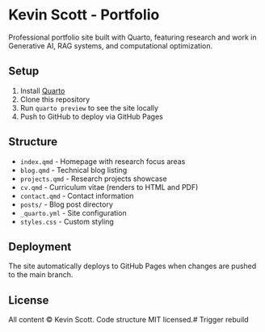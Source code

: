 # Kevin Scott - Portfolio

Professional portfolio site built with Quarto, featuring research and work in Generative AI, RAG systems, and computational optimization.

## Setup

1. Install [Quarto](https://quarto.org/docs/get-started/)
2. Clone this repository
3. Run `quarto preview` to see the site locally
4. Push to GitHub to deploy via GitHub Pages

## Structure

- `index.qmd` - Homepage with research focus areas
- `blog.qmd` - Technical blog listing
- `projects.qmd` - Research projects showcase
- `cv.qmd` - Curriculum vitae (renders to HTML and PDF)
- `contact.qmd` - Contact information
- `posts/` - Blog post directory
- `_quarto.yml` - Site configuration
- `styles.css` - Custom styling

## Deployment

The site automatically deploys to GitHub Pages when changes are pushed to the main branch.

## License

All content © Kevin Scott. Code structure MIT licensed.# Trigger rebuild
